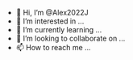 - 👋 Hi, I’m @Alex2022J
- 👀 I’m interested in ...
- 🌱 I’m currently learning ...
- 💞️ I’m looking to collaborate on ...
- 📫 How to reach me ...

<!---
Alex2022J/Alex2022J is a ✨ special ✨ repository because its `README.md` (this file) appears on your GitHub profile.
You can click the Preview link to take a look at your changes.
--->
